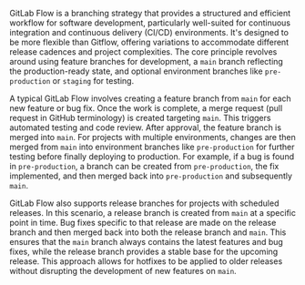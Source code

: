 GitLab Flow is a branching strategy that provides a structured and efficient workflow for software development, particularly well-suited for continuous integration and continuous delivery (CI/CD) environments. It's designed to be more flexible than Gitflow, offering variations to accommodate different release cadences and project complexities. The core principle revolves around using feature branches for development, a `main` branch reflecting the production-ready state, and optional environment branches like `pre-production` or `staging` for testing.

A typical GitLab Flow involves creating a feature branch from `main` for each new feature or bug fix. Once the work is complete, a merge request (pull request in GitHub terminology) is created targeting `main`. This triggers automated testing and code review. After approval, the feature branch is merged into `main`. For projects with multiple environments, changes are then merged from `main` into environment branches like `pre-production` for further testing before finally deploying to production. For example, if a bug is found in `pre-production`, a branch can be created from `pre-production`, the fix implemented, and then merged back into `pre-production` and subsequently `main`.

GitLab Flow also supports release branches for projects with scheduled releases. In this scenario, a release branch is created from `main` at a specific point in time. Bug fixes specific to that release are made on the release branch and then merged back into both the release branch and `main`. This ensures that the `main` branch always contains the latest features and bug fixes, while the release branch provides a stable base for the upcoming release. This approach allows for hotfixes to be applied to older releases without disrupting the development of new features on `main`.